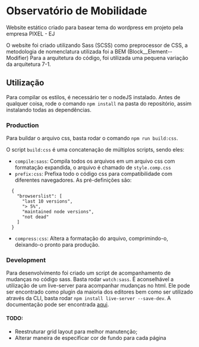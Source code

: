 # Observatório de Mobilidade

Website estático criado para basear tema do wordpress em projeto pela empresa PIXEL - EJ

O website foi criado utilizando Sass (SCSS) como preprocessor de CSS, a metodologia de nomenclatura utilizada foi a BEM (Block__Element--Modifier)
Para a arquitetura do código, foi utilizada uma pequena variação da arquitetura 7-1.

## Utilização

Para compilar os estilos, é necessário ter o nodeJS instalado. Antes de qualquer coisa, rode o comando `npm install` na pasta do repositório, assim instalando todas as dependências.

### Production

Para buildar o arquivo css, basta rodar o comando `npm run build:css`.

O script `build:css` é uma concatenação de múltiplos scripts, sendo eles:
  - `compile:sass`: Compila todos os arquivos em um arquivo css com formatação expandida, o arquivo é chamado de `style.comp.css`
  - `prefix:css`: Prefixa todo o código css para compatibilidade com diferentes navegadores. As pré-definições são:
  ```
    {
      "browserslist": [
        "last 10 versions",
        "> 5%",
        "maintained node versions",
        "not dead"
      ]
    }
  ```
  - `compress:css`: Altera a formatação do arquivo, comprimindo-o, deixando-o pronto para produção.

### Development

Para desenvolvimento foi criado um script de acompanhamento de mudanças no código sass. Basta rodar `watch:sass`.
É aconselhável a utilização de um live-server para acompanhar mudanças no html. Ele pode ser encontrado como plugin da maioria dos editores bem como ser utilizado através da CLI, basta rodar `npm install live-server --save-dev`. A documentação pode ser encontrada [aqui](https://www.npmjs.com/package/live-server).


#### TODO:
  - Reestruturar grid layout para melhor manutenção;
  - Alterar maneira de especificar cor de fundo para cada página
